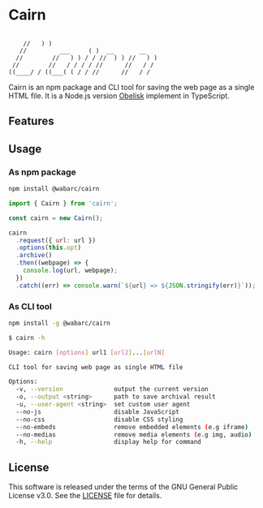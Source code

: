 # Cairn

```

    //   ) )                              
   //         ___     ( )  __       __    
  //        //   ) ) / / //  ) ) //   ) ) 
 //        //   / / / / //      //   / /  
((____/ / ((___( ( / / //      //   / /   

```

Cairn is an npm package and CLI tool for saving the web page as a single HTML file.
It is a Node.js version [Obelisk](https://github.com/go-shiori/obelisk) implement in TypeScript.

## Features

## Usage

### As npm package

```sh
npm install @wabarc/cairn
```

```javascript
import { Cairn } from 'cairn';

const cairn = new Cairn();

cairn
  .request({ url: url })
  .options(this.opt)
  .archive()
  .then((webpage) => {
    console.log(url, webpage);
  })
  .catch((err) => console.warn(`${url} => ${JSON.stringify(err)}`));
```

### As CLI tool

```sh
npm install -g @wabarc/cairn
```

```sh
$ cairn -h

Usage: cairn [options] url1 [url2]...[urlN]

CLI tool for saving web page as single HTML file

Options:
  -v, --version              output the current version
  -o, --output <string>      path to save archival result
  -u, --user-agent <string>  set custom user agent
  --no-js                    disable JavaScript
  --no-css                   disable CSS styling
  --no-embeds                remove embedded elements (e.g iframe)
  --no-medias                remove media elements (e.g img, audio)
  -h, --help                 display help for command
```

## License

This software is released under the terms of the GNU General Public License v3.0. See the [LICENSE](https://github.com/wabarc/cairn/blob/master/LICENSE) file for details.
